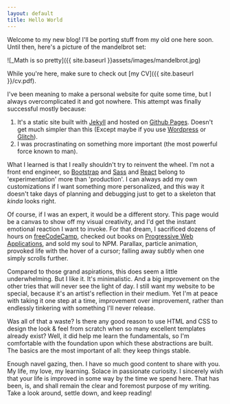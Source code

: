 ```yaml
---
layout: default
title: Hello World
---
```


Welcome to my new blog! I'll be porting stuff from my old one here soon. Until then, here's a picture of the mandelbrot set:

![_Math is so pretty]({{ site.baseurl }}assets/images/mandelbrot.jpg)

While you're here, make sure to check out [my CV]({{ site.baseurl }}/cv.pdf). 

I've been meaning to make a personal website for quite some time, but I always overcomplicated it and got nowhere. This attempt was finally successful mostly because:

1. It's a static site built with [Jekyll](https://jekyllrb.com/) and hosted on [Github Pages](https://pages.github.com/). Doesn't get much simpler than this (Except maybe if you use [Wordpress](https://wordpress.com) or [Glitch](https://glitch.com)).
2. I was procrastinating on something more important (the most powerful force known to man).

What I learned is that I really shouldn't try to reinvent the wheel. I'm not a front end engineer, so [Bootstrap](https://getbootstrap.com/) and [Sass](https://sass-lang.com/) and [React](https://reactjs.org/) belong to 'experimentation' more than 'production'. I can always add my own customizations if I want something more personalized, and this way it doesn't take days of planning and debugging just to get to a skeleton that _kinda_ looks right. 

Of course, if I was an expert, it would be a different story. This page would be a canvas to show off my visual creativity, and I'd get the instant emotional reaction I want to invoke. For that dream, I sacrificed dozens of hours on [freeCodeCamp](https://www.freecodecamp.org/learn), checked out books on [Progressive Web Applications](https://amzn.to/2ohE6OT), and sold my soul to NPM. Parallax, particle animation, provoked life with the hover of a cursor; falling away subtly when one simply scrolls further.

Compared to those grand aspirations, this does seem a little underwhelming. But I like it. It's minimalistic. And a big improvement on the other tries that will never see the light of day. I still want my website to be special, because it's an artist's reflection in their medium. Yet I'm at peace with taking it one step at a time, improvement over improvement, rather than endlessly tinkering with something I'll never release. 

Was all of that a waste? Is there any good reason to use HTML and CSS to design the look & feel from scratch when so many excellent templates already exist? Well, it did help me learn the fundamentals, so I'm comfortable with the foundation upon which these abstractions are built. The basics are the most important of all: they keep things stable.

Enough navel gazing, then. I have so much good content to share with you. My life, my love, my learning. Solace in passionate curiosity. I sincerely wish that your life is improved in some way by the time we spend here. That has been, is, and shall remain the clear and foremost purpose of my writing. Take a look around, settle down, and keep reading!

